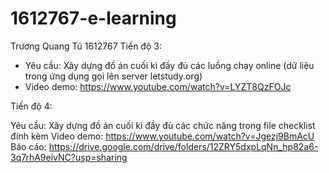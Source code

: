 # 1612767-e-learning

Trương Quang Tú
1612767
Tiến độ 3: 
  - Yêu cầu: Xây dựng đồ án cuối kì đầy đủ các luồng chạy online (dữ liệu trong ứng dụng gọi lên server letstudy.org)
  - Video demo: https://www.youtube.com/watch?v=LYZT8QzFOJc

Tiến độ 4:

Yêu cầu: Xây dựng đồ án cuối kì đầy đủ các chức năng trong file checklist đính kèm
Video demo: https://www.youtube.com/watch?v=Jgezj9BmAcU
Báo cáo: https://drive.google.com/drive/folders/12ZRY5dxpLqNn_hp82a6-3q7rhA9eivNC?usp=sharing
